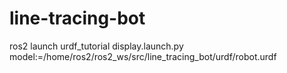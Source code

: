 # line-tracing-bot


ros2 launch urdf_tutorial display.launch.py model:=/home/ros2/ros2_ws/src/line_tracing_bot/urdf/robot.urdf

